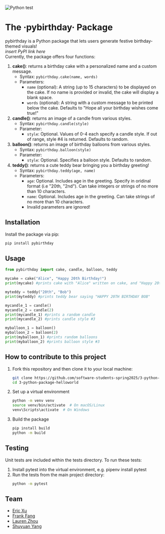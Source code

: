 ![Python test](https://github.com/software-students-spring2025/3-python-package-helloworld/actions/workflows/ci.yml/badge.svg)

# The ·pybirthday· Package

pybirthday is a Python package that lets users generate festive birthday-themed visuals!  
*insert PyPI link here*  
Currently, the package offers four functions:
1. **cake()**: returns a birthday cake with a personalized name and a custom message.
   - Syntax: `pybirthday.cake(name, words)`
   - Parameters:
     - `name` (optional): A string (up to 15 characters) to be displayed on the cake. If no name is provided or invalid, the cake will display a blank space.
     - `words` (optional): A string with a custom message to be printed below the cake. Defaults to "Hope all your birthday wishes come true!"
2. **candle()**: returns an image of a candle from various styles.
   - Syntax: `pybirthday.candle(style)`
   - Parameter:
     - `style`: Optional. Values of 0-4 each specify a candle style. If out of range, style #4 is returned. Defaults to random.
3. **balloon()**: returns an image of birthday balloons from various styles.
   - Syntax: `pybirthday.balloon(style)`
   - Parameter:
     - `style`: Optional. Specifies a balloon style. Defaults to random.
4. **teddy()**: returns a cute teddy bear bringing you a birthday greeting!
   - Syntax: `pybirthday.teddy(age, name)`
   - Parameters: 
     - `age`: Optional. Includes age in the greeting. Specify in oridinal format (i.e "20th, "2nd"). Can take integers or strings of no more than 10 characters.
     - `name`: Optional. Includes age in the greeting. Can take strings of no more than 10 characters.
     - Invalid parameters are ignored!

## Installation
Install the package via pip:  
```bash
pip install pybirthday
```

## Usage
```python
from pybirthday import cake, candle, balloon, teddy

mycake = cake("Alice", "Happy 20th Birthday!")
print(mycake) #prints cake with "Alice" written on cake, and "Happy 20th Birthday!" at the bottom

myteddy = teddy("20th", "Bob")
print(myteddy) #prints teddy bear saying "HAPPY 20TH BIRTHDAY BOB"

mycandle_1 = candle()
mycandle_2 = candle(2)
print(mycandle_1) #prints a random candle
print(mycandle_2) #prints candle style #3

myballoon_1 = balloon()
myballoon_2 = balloon(2)
print(myballoon_1) #prints random balloons
print(myballoon_2) #prints balloon style #3
```

## How to contribute to this project
1. Fork this repository and then clone it to your local machine:
   ```sh
   git clone https://github.com/software-students-spring2025/3-python-package-helloworld
   cd 3-python-package-helloworld
   ```
2. Set up a virtual environment
   ```sh
   python -m venv venv
   source venv/bin/activate  # On macOS/Linux
   venv\Scripts\activate  # On Windows
   ```
3. Build the package
   ```sh
   pip install build
   python -m build
   ```

## Testing
Unit tests are included within the tests directory. To run these tests:
1. Install pytest into the virtual environment, e.g. pipenv install pytest
2. Run the tests from the main project directory: 
   ```sh
   python -m pytest
   ```

## Team
- [Eric Xu](https://github.com/EricXu1244)
- [Frank Fang](https://github.com/FrankFangH)
- [Lauren Zhou](https://github.com/laurenlz)
- [Shuyuan Yang](https://github.com/shuyuanyyy)
